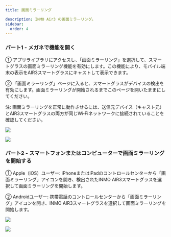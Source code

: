 ```yaml
---
title: 画面ミラーリング

description: INMO Air3 の画面ミラーリング。
sidebar:
  order: 4
---
```


### パート1 - メガネで機能を開く

① アプリライブラリにアクセスし、「画面ミラーリング」を選択して、スマートグラスの画面ミラーリング機能を有効にします。この機能により、モバイル端末の表示をAIR3スマートグラスにキャストして表示できます。

② 「画面ミラーリング」ページに入ると、スマートグラスがデバイスの検出を有効にします。画面ミラーリングが開始されるまでこのページを開いたままにしてください。  

注: 画面ミラーリングを正常に動作させるには、送信元デバイス（キャスト元）とAIR3スマートグラスの両方が同じWi‑Fiネットワークに接続されていることを確認してください。  

![](public/images/air3/JA/screen-mirroring-1.png)

![](public/images/air3/JA/screen-mirroring-2.png)

### パート2 - スマートフォンまたはコンピューターで画面ミラーリングを開始する

① Apple（iOS）ユーザー: iPhoneまたはiPadのコントロールセンターから「画面ミラーリング」アイコンを開き、検出されたINMO AIR3スマートグラスを選択して画面ミラーリングを開始します。  

② Androidユーザー: 携帯電話のコントロールセンターから「画面ミラーリング」アイコンを開き、INMO AIR3スマートグラスを選択して画面ミラーリングを開始します。  

![](public/images/air3/screen-mirroring-3.jpg)

![](public/images/air3/screen-mirroring-4.jpg)


